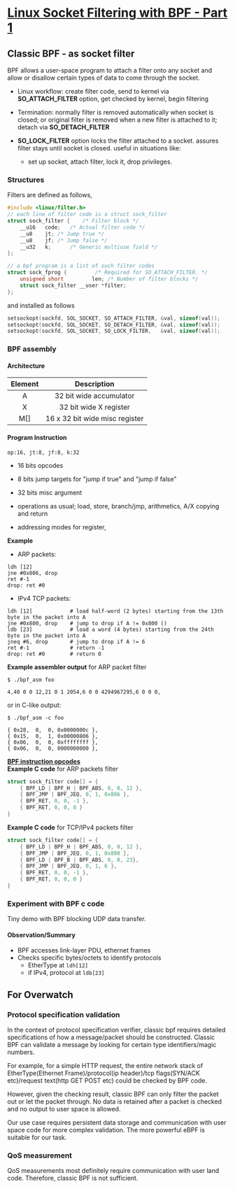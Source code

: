 # [Linux Socket Filtering with BPF - Part 1](https://www.kernel.org/doc/Documentation/networking/filter.txt)
## Classic BPF - as socket filter
BPF allows a user-space program to attach a filter onto any socket and allow or disallow certain types of data to come through the socket.

- Linux workflow: create filter code, send to kernel via **SO_ATTACH_FILTER** option, get checked by kernel, begin filtering

- Termination: normally filter is removed automatically when socket is closed; or original filter is removed when a new filter is attached to it; detach via **SO_DETACH_FILTER**

- **SO_LOCK_FILTER** option locks the filter attached to a socket. assures filter stays until socket is closed. useful in situations like:
    - set up socket, attach filter, lock it, drop privileges.


### Structures
Filters are defined as follows,
```c
#include <linux/filter.h>
// each line of filter code is a struct sock_filter
struct sock_filter {	/* Filter block */
	__u16	code;   /* Actual filter code */
	__u8	jt;	/* Jump true */
	__u8	jf;	/* Jump false */
	__u32	k;      /* Generic multiuse field */
};

// a bpf program is a list of such filter codes
struct sock_fprog {			/* Required for SO_ATTACH_FILTER. */
	unsigned short		   len;	/* Number of filter blocks */
	struct sock_filter __user *filter;
};
```
and installed as follows

```c
setsockopt(sockfd, SOL_SOCKET, SO_ATTACH_FILTER, &val, sizeof(val));
setsockopt(sockfd, SOL_SOCKET, SO_DETACH_FILTER, &val, sizeof(val));
setsockopt(sockfd, SOL_SOCKET, SO_LOCK_FILTER,   &val, sizeof(val));
```

### BPF assembly
#### Architecture
| Element | Description |
| :-----: | :---------: |
| A | 32 bit wide accumulator |
| X | 32 bit wide X register |
| M\[\] | 16 x 32 bit wide misc register |

#### Program Instruction
```
op:16, jt:8, jf:8, k:32
```
- 16 bits opcodes
- 8 bits jump targets for "jump if true" and "jump if false"
- 32 bits misc argument

- operations as usual; load, store, branch/jmp, arithmetics, A/X copying and return
- addressing modes for register,

**Example**
- ARP packets:  

```
ldh [12]
jne #0x806, drop
ret #-1
drop: ret #0
```

- IPv4 TCP packets:

```
ldh [12]            # load half-word (2 bytes) starting from the 13th byte in the packet into A
jne #0x800, drop    # jump to drop if A != 0x800 ()
ldb [23]            # load a word (4 bytes) starting from the 24th byte in the packet into A
jneq #6, drop       # jump to drop if A != 6
ret #-1             # return -1
drop: ret #0        # return 0
```

**Example assembler output** for ARP packet filter
```shell
$ ./bpf_asm foo
```
```
4,40 0 0 12,21 0 1 2054,6 0 0 4294967295,6 0 0 0,
```

or in C-like output:
```shell
$ ./bpf_asm -c foo
```
```
{ 0x28,  0,  0, 0x0000000c },
{ 0x15,  0,  1, 0x00000806 },
{ 0x06,  0,  0, 0xffffffff },
{ 0x06,  0,  0, 0000000000 },
```

[**BPF instruction opcodes**](https://github.com/torvalds/linux/blob/master/include/uapi/linux/bpf_common.h)  
**Example C code** for ARP packets filter
```c
struct sock_filter code[] = {
    { BPF_LD | BPF_H | BPF_ABS, 0, 0, 12 },
    { BPF_JMP | BPF_JEQ, 0, 1, 0x806 },
    { BPF_RET, 0, 0, -1 },
    { BPF_RET, 0, 0, 0 }
}
```

**Example C code** for TCP/IPv4 packets filter
```c
struct sock_filter code[] = {
    { BPF_LD | BPF_H | BPF_ABS, 0, 0, 12 },
    { BPF_JMP | BPF_JEQ, 0, 1, 0x800 },
    { BPF_LD | BPF_B | BPF_ABS, 0, 0, 23},
    { BPF_JMP | BPF_JEQ, 0, 1, 6 },
    { BPF_RET, 0, 0, -1 },
    { BPF_RET, 0, 0, 0 }
}
```

### Experiment with BPF c code
Tiny demo with BPF blocking UDP data transfer.

#### Observation/Summary
- BPF accesses link-layer PDU, ethernet frames
- Checks specific bytes/octets to identify protocols
    - EtherType at `ldh[12]`
    - if IPv4, protocol at `ldb[23]`

## For Overwatch
### Protocol specification validation
In the context of protocol specification verifier, classic bpf requires detailed specifications of how a message/packet should be constructed. Classic BPF can validate a message by looking for certain type identifiers/magic numbers.

For example, for a simple HTTP request, the entire network stack of EtherType(Ethernet Frame)/protocol(ip header)/tcp flags(SYN/ACK etc)/request text(http GET POST etc) could be checked by BPF code.

However, given the checking result, classic BPF can only filter the packet out or let the packet through. No data is retained after a packet is checked and no output to user space is allowed.

Our use case requires persistent data storage and communication with user space code for more complex validation. The more powerful eBPF is suitable for our task.

### QoS measurement
QoS measurements most definitely require communication with user land code. Therefore, classic BPF is not sufficient.
